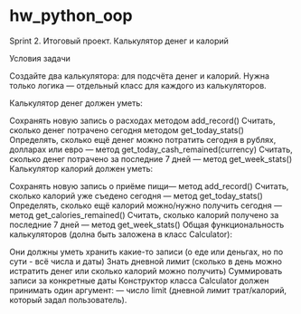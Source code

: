 # hw_python_oop
Sprint 2. Итоговый проект. Калькулятор денег и калорий

Условия задачи

Создайте два калькулятора: для подсчёта денег и калорий. Нужна только логика — отдельный класс для каждого из калькуляторов.

Калькулятор денег должен уметь:

Сохранять новую запись о расходах методом add_record()
Считать, сколько денег потрачено сегодня методом get_today_stats()
Определять, сколько ещё денег можно потратить сегодня в рублях, долларах или евро — метод get_today_cash_remained(currency)
Считать, сколько денег потрачено за последние 7 дней — метод get_week_stats()
Калькулятор калорий должен уметь:

Сохранять новую запись о приёме пищи— метод add_record()
Считать, сколько калорий уже съедено сегодня — метод get_today_stats()
Определять, сколько ещё калорий можно/нужно получить сегодня — метод get_calories_remained()
Считать, сколько калорий получено за последние 7 дней — метод get_week_stats()
Общая функциональность калькуляторов (долна быть заложена в класс Calculator):

Они должны уметь хранить какие-то записи (о еде или деньгах, но по сути - всё числа и даты)
Знать дневной лимит (сколько в день можно истратить денег или сколько калорий можно получить)
Суммировать записи за конкретные даты
Конструктор класса Calculator должен принимать один аргумент: — число limit (дневной лимит трат/калорий, который задал пользователь).
